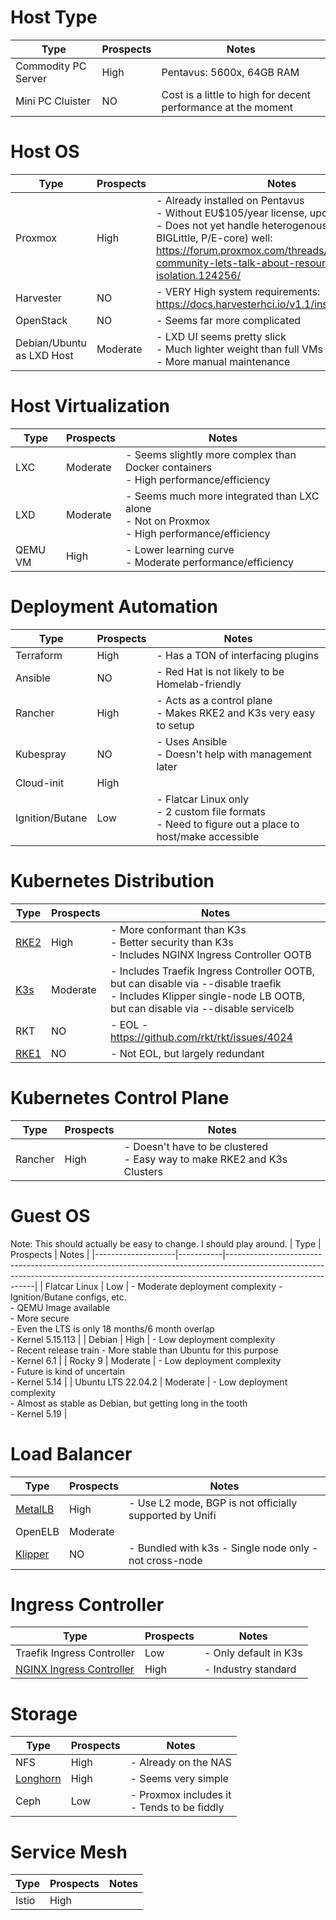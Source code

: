 # Host Type
| Type                | Prospects | Notes                                                         |
|---------------------|-----------|---------------------------------------------------------------|
| Commodity PC Server | High      | Pentavus: 5600x, 64GB RAM                                     |
| Mini PC Cluister    | NO        | Cost is a little to high for decent performance at the moment |

# Host OS
| Type                      | Prospects | Notes  |
|---------------------------|-----------|--------|
| Proxmox                   | High      | - Already installed on Pentavus <br>- Without EU$105/year license, updates are painful <br>- Does not yet handle heterogenous cores (chiplet, BIGLittle, P/E-core) well: https://forum.proxmox.com/threads/hey-proxmox-community-lets-talk-about-resources-isolation.124256/ |
| Harvester                 | NO        | - VERY High system requirements: https://docs.harvesterhci.io/v1.1/install/requirements |
| OpenStack                 | NO        | - Seems far more complicated |
| Debian/Ubuntu as LXD Host | Moderate  | - LXD UI seems pretty slick <br>- Much lighter weight than full VMs <br>- More manual maintenance |

# Host Virtualization
| Type    | Prospects | Notes                                                                                              |
|---------|-----------|----------------------------------------------------------------------------------------------------|
| LXC     | Moderate  | - Seems slightly more complex than Docker containers <br>- High performance/efficiency             |
| LXD     | Moderate  | - Seems much more integrated than LXC alone <br>- Not on Proxmox <br>- High performance/efficiency |
| QEMU VM | High      | - Lower learning curve <br>- Moderate performance/efficiency                                       |

# Deployment Automation
| Type            | Prospects | Notes                                                                                                   |
|-----------------|-----------|---------------------------------------------------------------------------------------------------------|
| Terraform       | High      | - Has a TON of interfacing plugins                                                                      |
| Ansible         | NO        | - Red Hat is not likely to be Homelab-friendly                                                          |
| Rancher         | High      | - Acts as a control plane<br>- Makes RKE2 and K3s very easy to setup                                    |
| Kubespray       | NO        | - Uses Ansible<br>- Doesn't help with management later                                                  |
| Cloud-init      | High      |                                                                                                         |
| Ignition/Butane | Low       | - Flatcar Linux only<br>- 2 custom file formats<br>- Need to figure out a place to host/make accessible |

# Kubernetes Distribution
| Type                                  | Prospects | Notes                                                                                                                                                                |
|---------------------------------------|-----------|----------------------------------------------------------------------------------------------------------------------------------------------------------------------|
| [RKE2](https://docs.rke2.io/)         | High      | - More conformant than K3s<br>- Better security than K3s<br>- Includes NGINX Ingress Controller OOTB                                                                 |
| [K3s](https://docs.k3s.io/)           | Moderate  | - Includes Traefik Ingress Controller OOTB, but can disable via --disable traefik<br>- Includes Klipper single-node LB OOTB, but can disable via --disable servicelb |
| RKT                                   | NO        | - EOL - https://github.com/rkt/rkt/issues/4024                                                                                                                       |
| [RKE1](https://rke.docs.rancher.com/) | NO        | - Not EOL, but largely redundant       

# Kubernetes Control Plane
| Type    | Prospects | Notes                                                                      |
|---------|-----------|----------------------------------------------------------------------------|
| Rancher | High      | - Doesn't have to be clustered<br>- Easy way to make RKE2 and K3s Clusters |

# Guest OS
Note: This should actually be easy to change. I should play around.
| Type               | Prospects | Notes                                                                                                                                                                                    |
|--------------------|-----------|------------------------------------------------------------------------------------------------------------------------------------------------------------------------------------------|
| Flatcar Linux      | Low       | - Moderate deployment complexity - Ignition/Butane configs, etc. <br>- QEMU Image available <br>- More secure <br>- Even the LTS is only 18 months/6 month overlap <br>- Kernel 5.15.113 |
| Debian             | High      | - Low deployment complexity <br>- Recent release train - More stable than Ubuntu for this purpose <br>- Kernel 6.1 |
| Rocky 9            | Moderate  | - Low deployment complexity <br>- Future is kind of uncertain <br>- Kernel 5.14 |
| Ubuntu LTS 22.04.2 | Moderate  | - Low deployment complexity <br>- Almost as stable as Debian, but getting long in the tooth <br>- Kernel 5.19 |

# Load Balancer
| Type                                            | Prospects | Notes  |
|-------------------------------------------------|-----------|--------|
| [MetalLB](https://metallb.universe.tf/)         | High      | - Use L2 mode, BGP is not officially supported by Unifi |
| OpenELB                                         | Moderate  |  |
| [Klipper](https://github.com/k3s-io/klipper-lb) | NO        | - Bundled with k3s - Single node only - not cross-node  |

# Ingress Controller
| Type                                                                    | Prospects | Notes                 |
|-------------------------------------------------------------------------|-----------|-----------------------|
| Traefik Ingress Controller                                              | Low       | - Only default in K3s |
| [NGINX Ingress Controller](https://kubernetes.github.io/ingress-nginx/) | High      | - Industry standard   |


# Storage
| Type                            | Prospects | Notes                                         |
|---------------------------------|-----------|-----------------------------------------------|
| NFS                             | High      | - Already on the NAS                          |
| [Longhorn](https://longhorn.io) | High      | - Seems very simple                           |
| Ceph                            | Low       | - Proxmox includes it<br>- Tends to be fiddly |

# Service Mesh
| Type    | Prospects | Notes                                                                      |
|---------|-----------|----------------------------------------------------------------------------|
| Istio   | High      |  |
